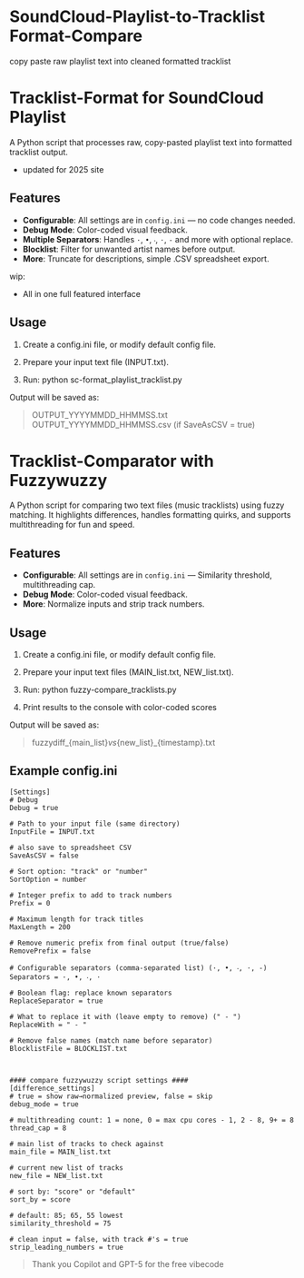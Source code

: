 # SoundCloud-Playlist-to-Tracklist Format-Compare
copy paste raw playlist text into cleaned formatted tracklist

# Tracklist-Format for SoundCloud Playlist
A Python script that processes raw, copy-pasted playlist text into formatted tracklist output.  
- updated for 2025 site

## Features
- **Configurable**: All settings are in `config.ini` — no code changes needed.
- **Debug Mode**: Color-coded visual feedback.
- **Multiple Separators**: Handles `·`, `•`, `‧`, `⋅`, `-` and more with optional replace.
- **Blocklist**: Filter for unwanted artist names before output.
- **More**: Truncate for descriptions, simple .CSV spreadsheet export.

wip:
- All in one full featured interface

## Usage
1. Create a config.ini file, or modify default config file.

2. Prepare your input text file (INPUT.txt).

3. Run: python sc-format_playlist_tracklist.py

Output will be saved as:
>OUTPUT_YYYYMMDD_HHMMSS.txt   OUTPUT_YYYYMMDD_HHMMSS.csv (if SaveAsCSV = true)



# Tracklist-Comparator with Fuzzywuzzy 
A Python script for comparing two text files (music tracklists) using fuzzy matching. It highlights differences, handles formatting quirks, and supports multithreading for fun and speed.

## Features
- **Configurable**: All settings are in `config.ini` — Similarity threshold, multithreading cap.
- **Debug Mode**: Color-coded visual feedback.
- **More**: Normalize inputs and strip track numbers.

## Usage
1. Create a config.ini file, or modify default config file.

2. Prepare your input text files (MAIN_list.txt, NEW_list.txt).

3. Run: python fuzzy-compare_tracklists.py

4. Print results to the console with color-coded scores

Output will be saved as:
>fuzzydiff_{main_list}_vs_{new_list}_{timestamp}.txt


## Example config.ini
```
[Settings]
# Debug
Debug = true

# Path to your input file (same directory)
InputFile = INPUT.txt

# also save to spreadsheet CSV
SaveAsCSV = false

# Sort option: "track" or "number"
SortOption = number

# Integer prefix to add to track numbers
Prefix = 0

# Maximum length for track titles
MaxLength = 200

# Remove numeric prefix from final output (true/false)
RemovePrefix = false

# Configurable separators (comma-separated list) (·, •, ‧, ⋅, -)
Separators = ·, •, ‧, ⋅

# Boolean flag: replace known separators 
ReplaceSeparator = true

# What to replace it with (leave empty to remove) (" - ")
ReplaceWith = " - "

# Remove false names (match name before separator)
BlocklistFile = BLOCKLIST.txt



#### compare fuzzywuzzy script settings ####
[difference_settings]
# true = show raw→normalized preview, false = skip
debug_mode = true

# multithreading count: 1 = none, 0 = max cpu cores - 1, 2 - 8, 9+ = 8
thread_cap = 8

# main list of tracks to check against
main_file = MAIN_list.txt

# current new list of tracks
new_file = NEW_list.txt

# sort by: "score" or "default"
sort_by = score

# default: 85; 65, 55 lowest
similarity_threshold = 75

# clean input = false, with track #'s = true
strip_leading_numbers = true
```

>Thank you Copilot and GPT-5 for the free vibecode
